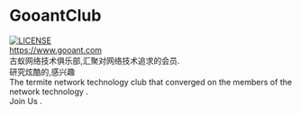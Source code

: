 # GooantClub
[![LICENSE](https://img.shields.io/badge/license-NPL%20(The%20996%20Prohibited%20License)-blue.svg)](https://github.com/996icu/996.ICU/blob/master/LICENSE)<br/>
https://www.gooant.com<br/>
古蚁网络技术俱乐部,汇聚对网络技术追求的会员.<br/>
研究炫酷的,感兴趣<br/>
The termite network technology club that converged on the members of the network technology .<br/>
Join Us .<br/>
